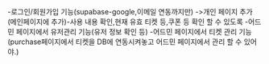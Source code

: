 -로그인/회원가입 기능(supabase-google,이메일 연동까지만)
->개인 페이지 추가(메인페이지에 추가)-사용 내용 확인,현재 유효 티켓 등,쿠폰 등 확인 할 수 있도록
-어드민 페이지에서 유저관리 기능(유저 정보 확인 등)
-어드민 페이지에서 티켓 관리 기능(purchase페이지에서 티켓을 DB에 연동시켜놓고 어드민 페이지에서 관리 할 수 있어야.)